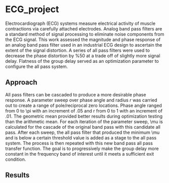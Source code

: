 # ECG_project
Electrocardiograph (ECG) systems measure electrical activity of muscle contractions via carefully attached electrodes. Analog band pass filters are a standard method of signal processing to eliminate noise components from the ECG signal. This work assessed the magnitude and phase response of an analog band pass filter used in an industrial ECG design to ascertain the extent of the signal distortion. A series of all pass filters were used to decrease the phase distortion by \%50 at a trade off of slightly more signal delay. Flatness of the group delay served as an optimization parameter to configure the all pass system.

## Approach
All pass filters can be cascaded to produce a more desirable phase response. A parameter sweep over phase angle and radius $r$ was carried out to create a range of pole/reciprocal zero locations. Phase angle ranged from 0 to \pi with an increment of .05 and r from 0 to 1 with an increment of .01. The geometric mean provided better results during optimization testing than the arithmetic mean. For each iteration of the parameter sweep, \mu is calculated for the cascade of the original band pass with this candidate all pass. After each sweep, the all pass filter that produced the minimum \mu and is below a certain threshold value is added as a stage to the all pass system. The process is then repeated with this new band pass all pass transfer function. The goal is to progressively make the group delay more constant in the frequency band of interest until it meets a sufficient exit condition. 

## Results
